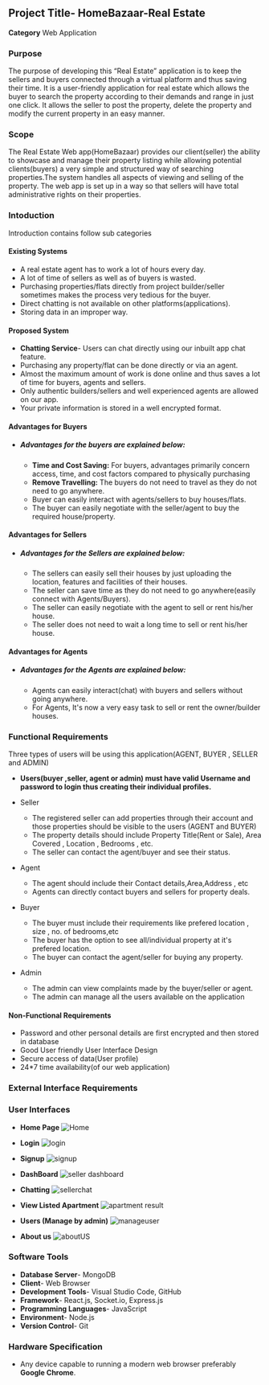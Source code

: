 ## Project Title- HomeBazaar-Real Estate 
**Category** Web Application
### Purpose
The purpose of developing this “Real Estate” application is to keep the sellers and buyers connected through a virtual platform and thus saving their time. It is a user-friendly application for real estate which allows the buyer to search the property according to their demands and range in just one click. It allows the seller to post the property, delete the property and modify the current property in an easy manner.

### Scope
The Real Estate Web app(HomeBazaar) provides our client(seller) the ability to showcase and manage their property listing while allowing potential clients(buyers) a very simple and structured way of searching properties.The system handles all aspects of viewing and selling of the property. The web app is set up in a way so that sellers will have total administrative rights on their properties.

### Intoduction
Introduction contains follow sub categories

#### Existing Systems
- A real estate agent has to work a lot of hours every day.
- A lot of time of sellers as well as of buyers is wasted.
- Purchasing properties/flats directly from project builder/seller sometimes makes the process very tedious for the buyer.
- Direct chatting is not available on other platforms(applications).
- Storing data in an improper way.
#### Proposed System
- **Chatting Service**- Users can chat directly using our inbuilt app chat feature. 
- Purchasing any property/flat can be done directly or via an agent.
- Almost the maximum amount of  work is done online and thus saves a lot of time for buyers, agents and sellers.
- Only authentic builders/sellers and well experienced agents are allowed on our app.
- Your private information is stored in a well encrypted format. 

#### Advantages for Buyers
- ##### Advantages for the buyers are explained below:
  - **Time and Cost Saving:** For buyers, advantages primarily concern access, time, and cost factors compared to physically purchasing
  - **Remove Travelling:** The buyers do not need to travel as they do not need to go anywhere.
  - Buyer can easily interact with  agents/sellers to buy  houses/flats.
  - The buyer can easily negotiate with the seller/agent to buy the required house/property.

#### Advantages for Sellers
- ##### Advantages for the Sellers are explained below:
  - The sellers can easily sell their houses by just uploading the location, features and facilities of their houses.
  - The seller can save time as they do not need to go anywhere(easily connect with Agents/Buyers).
  - The seller can easily negotiate with the agent to sell or rent his/her house.
  - The seller does not need to wait a long time to sell or  rent his/her house.

#### Advantages for Agents
- ##### Advantages for the Agents are explained below:
  - Agents can easily interact(chat) with buyers and sellers without going anywhere.
  - For Agents, It's now a very easy task to sell or rent the owner/builder houses.

### Functional Requirements
Three types of users will be using this application(AGENT, BUYER , SELLER and ADMIN)
- **Users(buyer ,seller, agent or admin)  must have valid Username and password to login thus creating their individual profiles.**
- Seller
  - The registered seller  can add properties through their account and those properties should be visible to the users (AGENT and BUYER)
  - The property details should include Property Title(Rent or Sale), Area Covered , Location , Bedrooms , etc.
  - The seller can contact the agent/buyer and see their status.
- Agent
  - The agent should include their Contact details,Area,Address , etc
  -  Agents can directly contact buyers and sellers for property deals.

- Buyer
  - The  buyer must include their requirements like prefered location , size , no. of bedrooms,etc
  - The buyer has the option  to see all/individual  property at it's  prefered location.
  - The buyer can contact the agent/seller for buying any property.

- Admin
  - The admin can view complaints made by the buyer/seller or agent.
  - The admin can manage all the users available on the application

#### Non-Functional Requirements
- Password and other personal details  are first encrypted and then stored in database
- Good User friendly User Interface Design
- Secure access of  data(User profile)
- 24*7 time availability(of our web application)

### External Interface Requirements
### User Interfaces
   - **Home Page**
![Home](https://user-images.githubusercontent.com/56253080/163601690-ef6e725a-518c-48e3-b22a-4502533efed3.png)

   - **Login**
![login](https://user-images.githubusercontent.com/56253080/163601740-8cae7409-7f7d-43ab-91f7-a5e6d4d79c97.png)

   - **Signup**
![signup](https://user-images.githubusercontent.com/56253080/163601876-e9fb49a7-5d62-478c-b419-d59f8b1b216a.png)

   - **DashBoard** 
![seller dashboard](https://user-images.githubusercontent.com/56253080/163602256-a346b0bf-110d-4f95-b77c-de7e20d0f2f0.png)

  - **Chatting**
 ![sellerchat](https://user-images.githubusercontent.com/56253080/163602535-b27bdb75-c225-4422-874d-bc2a01f22665.png)

  - **View Listed Apartment**
![apartment result](https://user-images.githubusercontent.com/56253080/163602593-8c1cf2e3-7f39-454b-aef3-af300723fda4.png)

  - **Users (Manage by admin)**
![manageuser](https://user-images.githubusercontent.com/56253080/163602692-d0992019-99fc-426e-bb6e-bb1c11b6939d.png)
  - **About us**
![aboutUS](https://user-images.githubusercontent.com/56253080/163602784-e0fd0552-2c63-4c52-aaf3-cba8bd13c64a.png)

### Software Tools
- **Database Server**- MongoDB 
- **Client**- Web Browser
- **Development Tools**- Visual Studio Code, GitHub
- **Framework**- React.js, Socket.io, Express.js
- **Programming Languages**- JavaScript
- **Environment**- Node.js
- **Version Control**- Git

### Hardware Specification
- Any device capable to running a modern web browser preferably **Google Chrome**.
